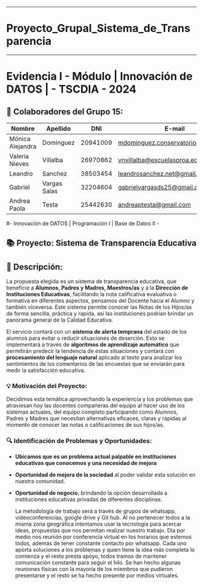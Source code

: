 ___________________________________________________________________________________________________________________________
# Proyecto_Grupal_Sistema_de_Transparencia
___________________________________________________________________________________________________________________________

# Evidencia I - Módulo | Innovación de DATOS | - TSCDIA - 2024


## 👥 Colaboradores del Grupo 15:

| Nombre | Apellido | DNI | E-mail            | Link | Actividad   |
|--------|----------|-----|-------------------|------|-------------|
| Mónica Alejandra| Dominguez | 20941009 | mdominguez.conservatorio@gmail.com | https://github.com/Mdominguez1969 | Ética. |
| Valeria Nieves | Villalba | 26970862 | vnvillalba@escuelasproa.edu.ar | https://github.com/Nieves862  | Base de datos. |
| Leandro | Sanchez | 38503454 | leandrosanchez.net@gmail.com | https://github.com/LeandroSanchez94 | Pseudocodigo. |
| Gabriel | Vargas Salas | 32204604 | gabrielvargasds25@gmail.com | https://github.com/GabrielVargasds | Descripción y Equipo. |
| Andrea Paola | Testa | 25442630 | andreaptesta@gmail.com | https://github.com/PaoTes | ** |


#- Innovación de DATOS | Programación I | Base de Datos II -

## 📚 Proyecto: Sistema de Transparencia Educativa

## 📝 Descripción:

  La propuesta elegida es un sistema de transparencia educativa, que beneficie a **Alumnos, Padres y Madres, Maestros/as** y a la **Dirección de Instituciones Educativas**, facilitando la nota calificativa evaluativa o formativa en diferentes aspectos, pensamos del Docente hacia el Alumno y también viceversa. Este sistema permite conocer las Notas de los Hijos/as de forma sencilla, práctica y rapida, así las instituciones podrían brindar un panorama general de la Calidad Educativa.

  El servicio contará con un **sistema de alerta temprana** del estado de los alumnos para evitar o reducir situaciones de deserción. Esto se implementará a través de **algoritmos de aprendizaje automático** que permitirán predecir la tendencia de estas situaciones y contará con **procesamiento del lenguaje natural** aplicado al texto para analizar los sentimientos de los comentarios de las encuestas que se enviarán para medir la satisfacción educativa.

### 💡 Motivación del Proyecto:

  Decidimos esta temática aprovechando la experiencia y los problemas que atraviesan hoy las docentes compañeras del equipo al hacer uso de los sistemas actuales, del equipo completo participando como Alumnos, Padres y Madres que necesitan alternativas eficaces, claras y rápidas al momento de conocer las notas o calificaciones de sus hijos/as.

### 🔍 Identificación de Problemas y Oportunidades:

- **Ubicamos que es un problema actual palpable en instituciones educativas que conocemos y una necesidad de mejora**
- **Oportunidad de mejora de la sociedad** al poder validar esta solución en nuestra comunidad.
- **Oportunidad de negocio**, brindando la opción desarrollada a instituciones educativas privadas de diferentes disciplinas.

  La metodología de trabajo será a través de grupos de whatsapp, videoconferencias, google drive y Git hub. Al no pertenecer todos a la misma zona geográfica intentamos usar la tecnología para acercar ideas, propuestas que nos permitan realizar nuestro trabajo. Día por medio nos reunión por conferencia virtual en los horarios que estemos todos, además de tener constante contacto por whatsapp. Cada uno aporta soluciones a los problemas y quien tiene la idea más completa lo comienza y el resto presta apoyo, todos tramos de mantener comunicación constante para seguir el hilo. Se han hecho algunas reuniones físicas con la mayoría de los miembros que pudieron presentarse y el resto se ha hecho presente por medios virtuales.
